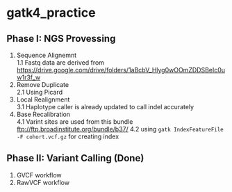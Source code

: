 # gatk4_practice

## Phase I: NGS Provessing 
  1. Sequence Alignemnt <br>
     1.1 Fastq data are derived from https://drive.google.com/drive/folders/1aBcbV_Hlyg0wOOmZDDSBeIc0uw1r3f_w
  2. Remove Duplicate <br>
    2.1 Using Picard
  3. Local Realignment <br>
    3.1 Haplotype caller is already updated to call indel accurately
  4. Base Recalibration <br>
    4.1 Varint sites are used from this bundle ftp://ftp.broadinstitute.org/bundle/b37/
      4.2 using `gatk IndexFeatureFile -F cohort.vcf.gz` for creating index
 
## Phase II: Variant Calling (Done)
  1. GVCF workflow
  2. RawVCF workflow
